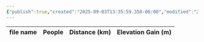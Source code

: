 ```yaml
---
{"publish":true,"created":"2025-09-03T13:35:59.358-06:00","modified":"2025-09-03T14:47:46.541-06:00","published":"2025-09-03T14:47:46.541-06:00","tags":["route"],"cssclasses":"","elevation":null,"region":null,"location":null,"DWYT":"Outstanding","Kane":null,"completed":false}
---
```



| file name | People | Distance (km) | Elevation Gain (m) |
| --------- | ------ | ------------- | ------------------ |